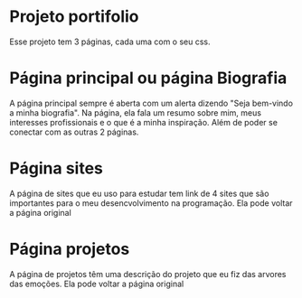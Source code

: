 # Projeto portifolio

Esse projeto tem 3 páginas, cada uma com o seu css.

# Página principal ou página Biografia
A página principal sempre é aberta com um alerta dizendo "Seja bem-vindo a minha biografia". Na página, ela fala um resumo sobre mim, meus interesses profissionais e o que é a minha inspiração. Além de poder se conectar com as outras 2 páginas.

# Página sites
A página de sites que eu uso para estudar tem link de 4 sites que são importantes para o meu desencvolvimento na programação. Ela pode voltar a página original

# Página projetos

A página de projetos têm uma descrição do projeto que eu fiz das arvores das emoções.
Ela pode voltar a página original
